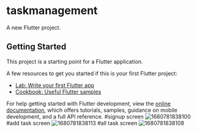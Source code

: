 # taskmanagement

A new Flutter project.

## Getting Started

This project is a starting point for a Flutter application.

A few resources to get you started if this is your first Flutter project:

- [Lab: Write your first Flutter app](https://docs.flutter.dev/get-started/codelab)
- [Cookbook: Useful Flutter samples](https://docs.flutter.dev/cookbook)

For help getting started with Flutter development, view the
[online documentation](https://docs.flutter.dev/), which offers tutorials,
samples, guidance on mobile development, and a full API reference.
#signup screen
![1680781838100](https://user-images.githubusercontent.com/124669485/230372662-c009c135-4d92-4ea8-8a7d-eaff97ccf7be.jpg)
#add task screen
![1680781838113](https://user-images.githubusercontent.com/124669485/230372758-18a7ab8e-09e8-400d-942a-ee8d41afb971.jpg)
#all task screen
![1680781838108](https://user-images.githubusercontent.com/124669485/230372842-428c0b20-5eea-401a-8087-3748a0211931.jpg)
